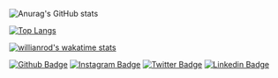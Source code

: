 ![Anurag's GitHub stats](https://github-readme-stats.vercel.app/api?username=yasermazlumgh&show_icons=true)

[![Top Langs](https://github-readme-stats.vercel.app/api/top-langs/?username=yasermazlumgh&langs_count=8)](https://github.com/yasermazlumgh/github-readme-stats)

[![willianrod's wakatime stats](https://github-readme-stats.vercel.app/api/wakatime?username=yasermazlumgh)](https://github.com/yasermazlumgh/github-readme-stats)
<!--
**YaserMazlumGH/yasermazlumgh** is a ✨ _special_ ✨ repository because its `README.md` (this file) appears on your GitHub profile.

Here are some ideas to get you started:

- 🔭 I’m currently working on ...
- 🌱 I’m currently learning ...
- 👯 I’m looking to collaborate on ...
- 🤔 I’m looking for help with ...
- 💬 Ask me about ...
- 📫 How to reach me: ...
- 😄 Pronouns: ...
- ⚡ Fun fact: ...
-->


[![Github Badge](https://img.shields.io/badge/-Github-000?style=quare&labelColor=000&logo=Github&logoColor=white&link=link)](link) 
[![Instagram Badge](https://img.shields.io/badge/-Instagram-C13584?style=flat-quare&labelColor=C13584&logo=instagram&logoColor=white&link=link)](link)
[![Twitter Badge](https://img.shields.io/badge/-Twitter-FF9800?style=flat-quare&labelColor=FF9800&logo=Blogger&logoColor=white&link=link)](link)
[![Linkedin Badge](https://img.shields.io/badge/-Linkedin-FF9800?style=flat-quare&labelColor=FF9800&logo=Blogger&logoColor=white&link=link)](link)
